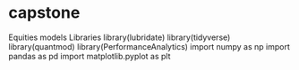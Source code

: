 # capstone
Equities models 
Libraries 
library(lubridate)
library(tidyverse)
library(quantmod)
library(PerformanceAnalytics)
import numpy as np
import pandas as pd
import matplotlib.pyplot as plt
